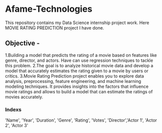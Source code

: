 # Afame-Technologies
This repository contains my Data Science internship project work. Here MOVIE RATING PREDICTION project I have done.
## Objective -
1.Building a model that predicts the rating of a movie based on features like genre, director, and actors. Have
can use regression techniques to tackle this problem.
2.The goal is to analyze historical movie data and develop a model that accurately estimates the rating
given to a movie by users or critics.
3.Movie Rating Prediction project enables you to explore data analysis, preprocessing, feature engineering,
and machine learning modeling techniques. It provides insights into the factors that influence movie
ratings and allows to build a model that can estimate the ratings of movies accurately.

### Indexs 
'Name', 'Year', 'Duration', 'Genre', 'Rating', 'Votes', 'Director','Actor 1', 'Actor 2', 'Actor 3'

